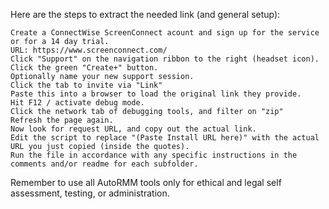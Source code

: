 Here are the steps to extract the needed link (and general setup):

    Create a ConnectWise ScreenConnect acount and sign up for the service or for a 14 day trial.
    URL: https://www.screenconnect.com/
    Click "Support" on the navigation ribbon to the right (headset icon).
    Click the green "Create+" button.
    Optionally name your new support session.
    Click the tab to invite via "Link"
    Paste this into a browser to load the original link they provide.
    Hit F12 / activate debug mode.
    Click the network tab of debugging tools, and filter on "zip"
    Refresh the page again.
    Now look for request URL, and copy out the actual link.
    Edit the script to replace "(Paste Install URL here)" with the actual URL you just copied (inside the quotes).
    Run the file in accordance with any specific instructions in the comments and/or readme for each subfolder.

Remember to use all AutoRMM tools only for ethical and legal self assessment, testing, or administration.
